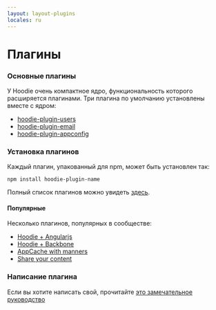 ```yaml
---
layout: layout-plugins
locales: ru
---
```


# Плагины

### Основные плагины

У Hoodie очень компактное ядро, функциональность которого расширяется плагинами.
Три плагина по умолчанию установлены вместе с ядром:

- <a href="https://www.npmjs.org/package/hoodie-plugin-users" target="_blank">hoodie-plugin-users</a>
- <a href="https://www.npmjs.org/package/hoodie-plugin-email" target="_blank">hoodie-plugin-email</a>
- <a href="https://www.npmjs.org/package/hoodie-plugin-appconfig" target="_blank">hoodie-plugin-appconfig</a>

### Установка плагинов
Каждый плагин, упакованный для npm, может быть установлен так:

<pre><code>npm install hoodie-plugin-name</code></pre>

Полный список плагинов можно увидеть <a href="http://plugins.hood.ie/" target="_blank">здесь</a>.

#### Популярные
Несколько плагинов, популярных в сообществе:

- <a href="https://www.npmjs.org/package/hoodie-plugin-angularjs" target="_blank">Hoodie + Angularjs</a>
- <a href="https://www.npmjs.org/package/hoodie-plugin-backbone" target="_blank">Hoodie + Backbone</a>
- <a href="https://www.npmjs.org/package/hoodie-plugin-appcache" target="_blank">AppCache with manners</a>
- <a href="https://www.npmjs.org/package/hoodie-plugin-global-share" target="_blank">Share your content</a>


### Написание плагина

Если вы хотите написать свой, прочитайте [это замечательное руководство](../plugins/tutorial.html)
